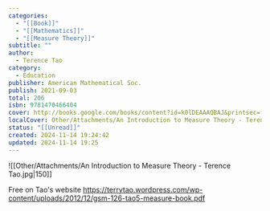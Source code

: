 ```yaml
---
categories:
  - "[[Book]]"
  - "[[Mathematics]]"
  - "[[Measure Theory]]"
subtitle: ""
author:
  - Terence Tao
category:
  - Education
publisher: American Mathematical Soc.
publish: 2021-09-03
total: 206
isbn: 9781470466404
cover: http://books.google.com/books/content?id=k0lDEAAAQBAJ&printsec=frontcover&img=1&zoom=1&edge=curl&source=gbs_api
localCover: Other/Attachments/An Introduction to Measure Theory - Terence Tao.jpg
status: "[[Unread]]"
created: 2024-11-14 19:24:42
updated: 2024-11-14 19:25
---
```


![[Other/Attachments/An Introduction to Measure Theory - Terence Tao.jpg|150]]

Free on Tao's website 
https://terrytao.wordpress.com/wp-content/uploads/2012/12/gsm-126-tao5-measure-book.pdf 
